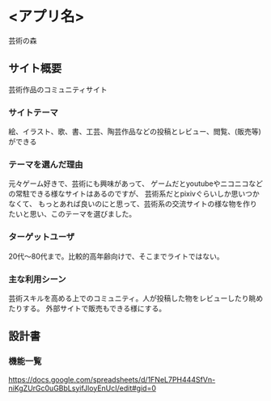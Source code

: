 # <アプリ名>
芸術の森

## サイト概要
芸術作品のコミュニティサイト

### サイトテーマ
絵、イラスト、歌、書、工芸、陶芸作品などの投稿とレビュー、閲覧、(販売等)ができる

### テーマを選んだ理由
元々ゲーム好きで、芸術にも興味があって、
ゲームだとyoutubeやニコニコなどの常駐できる様なサイトはあるのですが、
芸術系だとpixivぐらいしか思いつかなくて、
もっとあれば良いのにと思って、芸術系の交流サイトの様な物を作りたいと思い、このテーマを選びました。

### ターゲットユーザ
20代〜80代まで。比較的高年齢向けで、そこまでライトではない。

### 主な利用シーン
芸術スキルを高める上でのコミュニティ。人が投稿した物をレビューしたり眺めたりする。
外部サイトで販売もできる様にする。

## 設計書


### 機能一覧
https://docs.google.com/spreadsheets/d/1FNeL7PH444SfVn-niKgZUrGc0uGBbLsyifJloyEnUcI/edit#gid=0














